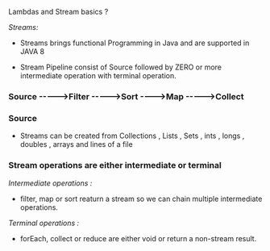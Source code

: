 Lambdas and Stream basics ?

*Streams:*

 - Streams brings functional Programming in Java and are supported in JAVA 8
 
 - Stream Pipeline consist of Source followed by ZERO or more intermediate operation with terminal operation.


### Source ----->Filter  ----->Sort  ---->Map  ----->Collect

### Source

 - Streams can be created from Collections , Lists , Sets , ints , longs , doubles , arrays and lines of a file
 
 
 ### Stream operations are either intermediate or terminal
 
 *Intermediate operations :*
 
  - filter, map or sort reaturn a stream so we can chain multiple intermediate operations.
  
  *Terminal operations :*
  
  - forEach, collect or reduce are either void or return a non-stream result.
